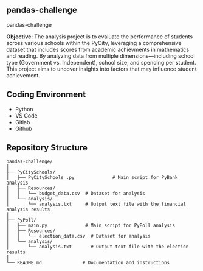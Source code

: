 ## pandas-challenge
pandas-challenge

**Objective**: The analysis project is to evaluate the performance of students across various schools within the PyCity, leveraging a comprehensive dataset that includes scores from academic achievments in mathematics and reading. By analyzing data from multiple dimensions—including school type (Government vs. Independent), school size, and spending per student. This project aims to uncover insights into factors that may influence student achievement.


## Coding Environment
- Python
- VS Code
- Gitlab
- Github


## Repository Structure
```plaintext
pandas-challenge/
│
├── PyCitySchools/
│   ├── PyCitySchools_.py              # Main script for PyBank analysis
│   ├── Resources/
│   │   └── budget_data.csv  # Dataset for analysis
│   └── analysis/
│       └── analysis.txt     # Output text file with the financial analysis results
│
├── PyPoll/
│   ├── main.py              # Main script for PyPoll analysis
│   ├── Resources/
│   │   └── election_data.csv  # Dataset for analysis
│   └── analysis/
│       └── analysis.txt       # Output text file with the election results
│
└── README.md               # Documentation and instructions

